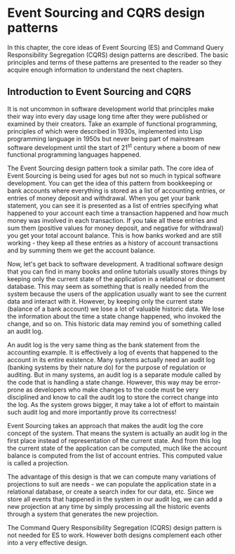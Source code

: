 # Event Sourcing and CQRS design patterns

In this chapter, the core ideas of Event Sourcing (ES) and Command Query Responsibility Segregation (CQRS) design patterns are described. The basic principles and terms of these patterns are presented to the reader so they acquire enough information to understand the next chapters.

## Introduction to Event Sourcing and CQRS

It is not uncommon in software development world that principles make their way into every day usage long time after they were published or examined by their creators. Take an example of functional programming, principles of which were described in 1930s, implemented into Lisp programming language in 1950s but never being part of mainstream software development until the start of 21<sup>st</sup> century where a boom of new functional programming languages happened.

The Event Sourcing design pattern took a similar path. The core idea of Event Sourcing is being used for ages but not so much in typical software development. You can get the idea of this pattern from bookkeeping or bank accounts where everything is stored as a list of accounting entries, or entries of money deposit and withdrawal. When you get your bank statement, you can see it is presented as a list of entries specifying what happened to your account each time a transaction happened and how much money was involved in each transaction. If you take all these entries and sum them (positive values for money deposit, and negative for withdrawal) you get your total account balance. This is how banks worked and are still working - they keep all these entries as a history of account transactions and by summing them we get the account balance.

Now, let's get back to software development. A traditional software design that you can find in many books and online tutorials usually stores things by keeping only the current state of the application in a relational or document database. This may seem as something that is really needed from the system because the users of the application usually want to see the current data and interact with it. However, by keeping only the current state (balance of a bank account) we lose a lot of valuable historic data. We lose the information about the time a state change happened, who invoked the change, and so on. This historic data may remind you of something called an audit log. 

An audit log is the very same thing as the bank statement from the accounting example. It is effectively a log of events that happened to the account in its entire existence. Many systems actually need an audit log (banking systems by their nature do) for the purpose of regulation or auditing. But in many systems, an audit log is a separate module called by the code that is handling a state change. However, this way may be error-prone as developers who make changes to the code must be very disciplined and know to call the audit log to store the correct change into the log. As the system grows bigger, it may take a lot of effort to maintain such audit log and more importantly prove its correctness!

Event Sourcing takes an approach that makes the audit log the core concept of the system. That means the system is actually an audit log in the first place instead of representation of the current state. And from this log the current state of the application can be computed, much like the account balance is computed from the list of account entries. This computed value is called a projection. 

The advantage of this design is that we can compute many variations of projections to suit are needs - we can populate the application state in a relational database, or create a search index for our data, etc. Since we store all events that happened in the system in our audit log, we can add a new projection at any time by simply processing all the historic events through a system that generates the new projection.

The Command Query Responsibility Segregation (CQRS) design pattern is not needed for ES to work. However both designs complement each other into a very effective design.
